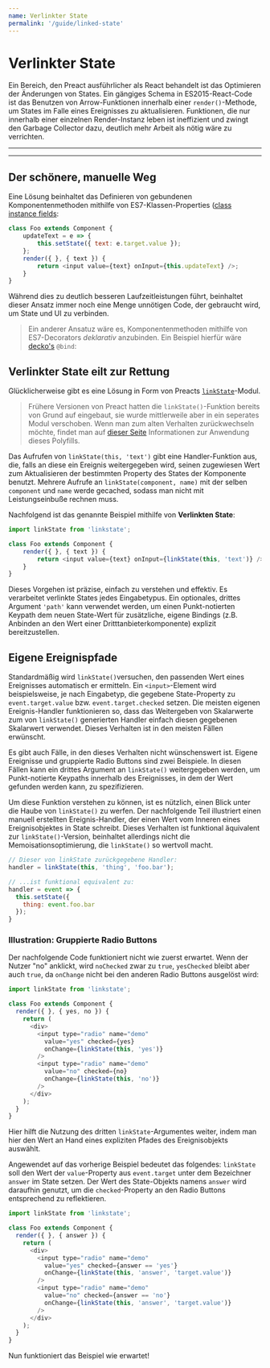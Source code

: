 ```yaml
---
name: Verlinkter State
permalink: '/guide/linked-state'
---
```


# Verlinkter State

Ein Bereich, den Preact ausführlicher als React behandelt ist das Optimieren der Änderungen von States. Ein gängiges Schema in ES2015-React-Code ist das Benutzen von Arrow-Funktionen innerhalb einer `render()`-Methode, um States im Falle eines Ereignisses zu aktualisieren. Funktionen, die nur innerhalb einer einzelnen Render-Instanz leben ist ineffizient und zwingt den Garbage Collector dazu, deutlich mehr Arbeit als nötig wäre zu verrichten.

---

<toc></toc>

---

## Der schönere, manuelle Weg

Eine Lösung beinhaltet das Definieren von gebundenen Komponentenmethoden mithilfe von ES7-Klassen-Properties ([class instance fields](https://github.com(jeffmo/es-class-fields-and-static-properties)):

```js
class Foo extends Component {
	updateText = e => {
		this.setState({ text: e.target.value });
	};
	render({ }, { text }) {
		return <input value={text} onInput={this.updateText} />;
	}
}
```

Während dies zu deutlich besseren Laufzeitleistungen führt, beinhaltet dieser Ansatz immer noch eine Menge unnötigen Code, der gebraucht wird, um State und UI zu verbinden.

> Ein anderer Ansatuz wäre es, Komponentenmethoden mithilfe von ES7-Decorators  _deklarativ_ anzubinden. Ein Beispiel hierfür wäre [decko's](http://git.io/decko) `@bind`:


## Verlinkter State eilt zur Rettung

Glücklicherweise gibt es eine Lösung in Form von Preacts [`linkState`](https://github.com/developit/linkstate)-Modul.

> Frühere Versionen von Preact hatten die `linkState()`-Funktion bereits von Grund auf eingebaut, sie wurde mittlerweile aber in ein seperates Modul verschoben. Wenn man zum alten Verhalten zurückwechseln möchte, findet man auf [dieser Seite](https://github.com/developit/linkstate#usage) Informationen zur Anwendung dieses Polyfills.

Das Aufrufen von `linkState(this, 'text')` gibt eine Handler-Funktion aus, die, falls an diese ein Ereignis weitergegeben wird, seinen zugewiesen Wert zum Aktualisieren der bestimmten Property des States der Komponente benutzt. Mehrere Aufrufe an `linkState(component, name)` mit der selben `component` und `name` werde gecached, sodass man nicht mit Leistungseinbuße rechnen muss.

Nachfolgend ist das genannte Beispiel mithilfe von **Verlinkten State**:

```js
import linkState from 'linkstate';

class Foo extends Component {
	render({ }, { text }) {
		return <input value={text} onInput={linkState(this, 'text')} />;
	}
}
```

Dieses Vorgehen ist präzise, einfach zu verstehen und effektiv. Es verarbeitet verlinkte States jedes Eingabetypus. Ein optionales, drittes Argument `'path'` kann verwendet werden, um einen Punkt-notierten Keypath dem neuen State-Wert für zusätzliche, eigene Bindings (z.B. Anbinden an den Wert einer Dritttanbieterkomponente) explizit bereitzustellen.


## Eigene Ereignispfade

Standardmäßig wird `linkState()`versuchen, den passenden Wert eines Ereignisses automatisch er ermitteln. Ein `<input>`-Element wird beispielsweise, je nach Eingabetyp, die gegebene State-Property zu `event.target.value` bzw. `event.target.checked` setzen. Die meisten eigenen Ereignis-Handler funktionieren so, dass das Weitergeben von Skalarwerte zum von `linkState()` generierten Handler einfach diesen gegebenen Skalarwert verwendet. Dieses Verhalten ist in den meisten Fällen erwünscht.

Es gibt auch Fälle, in den dieses Verhalten nicht wünschenswert ist. Eigene Ereignisse und gruppierte Radio Buttons sind zwei Beispiele. In diesen Fällen kann ein drittes Argument an `linkState()` weitergegeben werden, um Punkt-notierte Keypaths innerhalb des Ereignisses, in dem der Wert gefunden werden kann, zu spezifizieren.

Um diese Funktion verstehen zu können, ist es nützlich, einen Blick unter die Haube von `linkState()` zu werfen. Der nachfolgende Teil illustriert einen manuell erstellten Ereignis-Handler, der einen Wert vom Inneren eines Ereignisobjektes in State schreibt. Dieses Verhalten ist funktional äquivalent zur `linkState()`-Version, beinhaltet allerdings nicht die Memoisationsoptimierung, die `linkState()` so wertvoll macht.

```js
// Dieser von linkState zurückgegebene Handler:
handler = linkState(this, 'thing', 'foo.bar');

// ...ist funktional equivalent zu:
handler = event => {
  this.setState({
    thing: event.foo.bar
  });
}
```


### Illustration: Gruppierte Radio Buttons

Der nachfolgende Code funktioniert nicht wie zuerst erwartet. Wenn der Nutzer "no" anklickt, wird `noChecked` zwar zu `true`, `yesChecked` bleibt aber auch `true`, da `onChange` nicht bei den anderen Radio Buttons ausgelöst wird:

```js
import linkState from 'linkstate';

class Foo extends Component {
  render({ }, { yes, no }) {
    return (
      <div>
        <input type="radio" name="demo"
          value="yes" checked={yes}
          onChange={linkState(this, 'yes')}
        />
        <input type="radio" name="demo"
          value="no" checked={no}
          onChange={linkState(this, 'no')}
        />
      </div>
    );
  }
}
```



Hier hilft die Nutzung des dritten `linkState`-Argumentes weiter, 
indem man hier den Wert an Hand eines expliziten Pfades des Ereignisobjekts auswählt.

Angewendet auf das vorherige Beispiel bedeutet das folgendes:
`linkState` soll den Wert der `value`-Property aus `event.target` unter dem Bezeichner `answer` im State setzen.
Der Wert des State-Objekts namens `answer` wird daraufhin genutzt, um die `checked`-Property an den Radio Buttons entsprechend zu reflektieren.

```js
import linkState from 'linkstate';

class Foo extends Component {
  render({ }, { answer }) {
    return (
      <div>
        <input type="radio" name="demo"
          value="yes" checked={answer == 'yes'}
          onChange={linkState(this, 'answer', 'target.value')}
        />
        <input type="radio" name="demo"
          value="no" checked={answer == 'no'}
          onChange={linkState(this, 'answer', 'target.value')}
        />
      </div>
    );
  }
}
```

Nun funktioniert das Beispiel wie erwartet!
